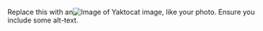 Replace this with an![Image of Yaktocat](https://octodex.github.com/images/yaktocat.png)
 image, like your photo. Ensure you include some alt-text.
